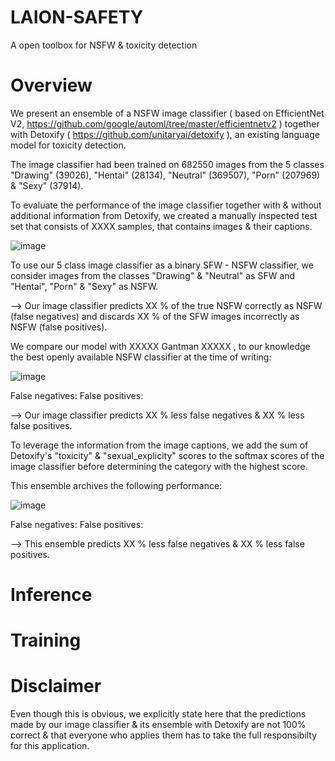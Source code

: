 # LAION-SAFETY
A open toolbox for NSFW &amp; toxicity detection

# Overview
We present an ensemble of a NSFW image classifier ( based on EfficientNet V2, https://github.com/google/automl/tree/master/efficientnetv2 ) together with Detoxify ( https://github.com/unitaryai/detoxify ), an existing language model for toxicity detection.

The image classifier had been trained on 682550 images from the 5 classes "Drawing" (39026), "Hentai" (28134), "Neutral" (369507), "Porn" (207969) & "Sexy" (37914).

To evaluate the performance of the image classifier together with & without additional information from Detoxify, we created a manually  inspected test set that consists of XXXX samples, that contains images & their captions.

![image](https://cdn.discordapp.com/attachments/893170386030694460/908071613520560160/unknown.png)

To use our 5 class image classifier as a binary SFW - NSFW classifier, we consider images from the classes "Drawing" & "Neutral" as SFW and "Hentai", "Porn" & "Sexy" as NSFW.

--> Our image classifier predicts XX % of the true NSFW correctly as NSFW (false negatives) and discards XX % of the SFW images incorrectly as NSFW (false positives).

We compare our model with XXXXX Gantman XXXXX , to our knowledge the best openly available NSFW classifier at the time of writing:

![image](https://cdn.discordapp.com/attachments/893170386030694460/905489671654613102/unknown.png)

False negatives:
False positives:
 
--> Our image classifier predicts XX % less false negatives & XX % less false positives.


To leverage the information from the image captions, we add the sum of Detoxify's "toxicity" & "sexual_explicity" scores to the softmax scores of the image classifier before determining the category with the highest score.

This ensemble archives the following performance:

![image](https://cdn.discordapp.com/attachments/893170386030694460/908072103465599026/unknown.png)

False negatives:
False positives:

--> This ensemble predicts XX % less false negatives & XX % less false positives.


# Inference



# Training



# Disclaimer
Even though this is obvious, we explicitly state here that the predictions made by our image classifier & its ensemble with Detoxify are not 100% correct & that everyone who applies them has to take the full responsibilty for this application. 
